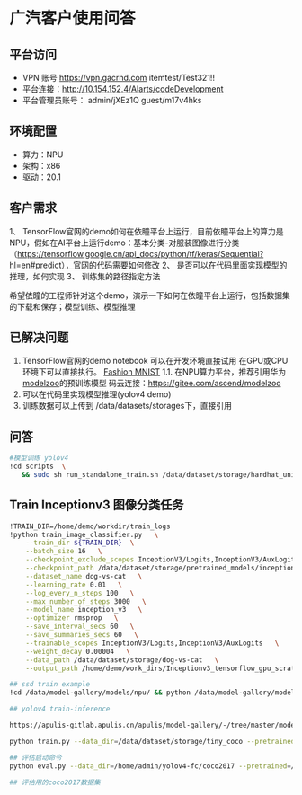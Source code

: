 # 广汽客户使用问答

## 平台访问

* VPN 账号 https://vpn.gacrnd.com    itemtest/Test321!! 
* 平台连接：http://10.154.152.4/AIarts/codeDevelopment
* 平台管理员账号： admin/jXEz1Q
guest/m17v4hks

## 环境配置

* 算力：NPU
* 架构：x86
* 驱动：20.1

## 客户需求
1、	TensorFlow官网的demo如何在依瞳平台上运行，目前依瞳平台上的算力是NPU，假如在AI平台上运行demo：基本分类-对服装图像进行分类（https://tensorflow.google.cn/api_docs/python/tf/keras/Sequential?hl=en#predict），官网的代码需要如何修改
2、	是否可以在代码里面实现模型的推理，如何实现
3、	训练集的路径指定方法

希望依瞳的工程师针对这个demo，演示一下如何在依瞳平台上运行，包括数据集的下载和保存；模型训练、模型推理


## 已解决问题

1. TensorFlow官网的demo notebook 可以在开发环境直接试用
   在GPU或CPU环境下可以直接执行。
   [Fashion MNIST](https://www.tensorflow.org/tutorials/keras/classification)
1.1. 在NPU算力平台，推荐引用华为[modelzoo](https://www.hiascend.com/software/modelzoo)的预训练模型
   码云连接：https://gitee.com/ascend/modelzoo
2. 可以在代码里实现模型推理(yolov4 demo)
3. 训练数据可以上传到 /data/datasets/storages下，直接引用

## 问答

```bash
#模型训练 yolov4
!cd scripts  \
   && sudo sh run_standalone_train.sh /data/dataset/storage/hardhat_uniform  /home/admin/code/yolov4/0-320_586240.ckpt  
```

## Train Inceptionv3 图像分类任务

```bash
!TRAIN_DIR=/home/demo/workdir/train_logs
!python train_image_classifier.py   \
    --train_dir ${TRAIN_DIR}  \
    --batch_size 16   \
    --checkpoint_exclude_scopes InceptionV3/Logits,InceptionV3/AuxLogits   \
    --checkpoint_path /data/dataset/storage/pretrained_models/inception_v3.ckpt   \
    --dataset_name dog-vs-cat   \
    --learning_rate 0.01   \
    --log_every_n_steps 100   \
    --max_number_of_steps 3000   \
    --model_name inception_v3   \
    --optimizer rmsprop   \
    --save_interval_secs 60   \
    --save_summaries_secs 60   \
    --trainable_scopes InceptionV3/Logits,InceptionV3/AuxLogits   \
    --weight_decay 0.00004   \
    --data_path /data/dataset/storage/dog-vs-cat   \
    --output_path /home/demo/work_dirs/Inceptionv3_tensorflow_gpu_scratch

## ssd train example
!cd /data/model-gallery/models/npu/ && python /data/model-gallery/models/npu/tensorflow/ssd/ssd_main.py --training_file_pattern=/data/dataset/storage/hardhat_uniform/tfrecord/tfrecord* --mode=train --train_batch_size=32 --num_epochs=5 --eval_batch_size=32 --learning_rate=0.003 --model_dir=/home/admin/work_dirs/SSD_tensorflow_npu --resnet_checkpoint=/data/dataset/storage/pretrained_models/ssd_resnet_premodel/model.ckpt-28152 

## yolov4 train-inference

https://apulis-gitlab.apulis.cn/apulis/model-gallery/-/tree/master/models/npu/mindspore/yolov4-under_development

python train.py --data_dir=/data/dataset/storage/tiny_coco --pretrained_backbone=/home/admin/yolov4-fc/yolov4-infer/0-320_586240.ckpt --is_distributed=0 --lr=0.1 --t_max=320 --max_epoch=320 --warmup_epochs=4  --training_shape=416 --lr_scheduler=cosine_annealing 训练启动命令

## 评估启动命令  
python eval.py --data_dir=/home/admin/yolov4-fc/coco2017 --pretrained=/home/admin/yolov4-fc/yolov4-infer/0-320_586240.ckpt --testing_shape=608

## 评估用的coco2017数据集
```